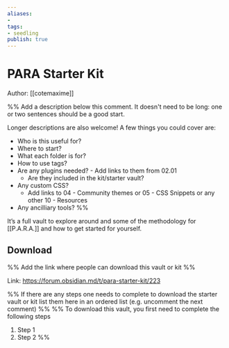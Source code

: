 ```yaml
---
aliases: 
- 
tags:
- seedling
publish: true
---
```


# PARA Starter Kit
Author: [[cotemaxime]]

%% Add a description below this comment. It doesn't need to be long: one or two sentences should be a good start. 

Longer descriptions are also welcome! A few things you could cover are: 
- Who is this useful for?
- Where to start?
- What each folder is for?
- How to use tags?
- Are any plugins needed? - Add links to them from 02.01
	- Are they included in the kit/starter vault?
- Any custom CSS? 
	- Add links to 04 - Community themes or 05 - CSS Snippets or any other 10 - Resources
- Any ancilliary tools?
%%

It’s a full vault to explore around and some of the methodology for [[P.A.R.A.]] and how to get started for yourself.

## Download 

%% Add the link where people can download this vault or kit %%

Link: https://forum.obsidian.md/t/para-starter-kit/223

%% If there are any steps one needs to complete to download the starter vault or kit list them here in an ordered list (e.g. uncomment the next comment)
%%
%% To download this vault, you first need to complete the following steps
1. Step 1
2. Step 2
%%